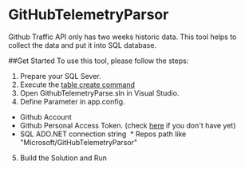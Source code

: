# GitHubTelemetryParsor
Github Traffic API only has two weeks historic data. This tool helps to collect the data and put it into SQL database.

##Get Started
To use this tool, please follow the steps:

1. Prepare your SQL Sever.
2. Execute the [table create command](https://github.com/Microsoft/GitHubTelemetryParsor/tree/master/TableCreation)
3. Open GithubTelemetryParse.sln in Visual Studio.
4. Define Parameter in app.config.
  * Github Account
  * Github Personal Access Token. (check [here](https://github.com/blog/1509-personal-api-tokens) if you don't have yet)
  * SQL ADO.NET connection string
  * Repos path like "Microsoft/GitHubTelemetryParsor"
5. Build the Solution and Run
